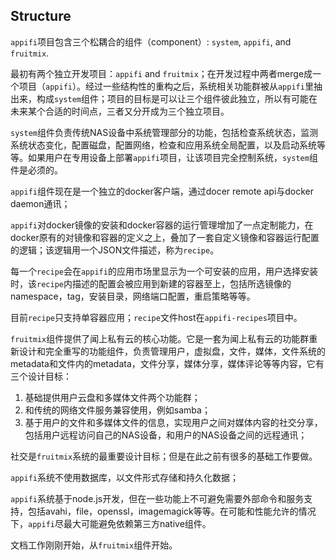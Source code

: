 ## Structure

`appifi`项目包含三个松耦合的组件（component）: `system`, `appifi`, and `fruitmix`.

最初有两个独立开发项目：`appifi` and `fruitmix`；在开发过程中两者merge成一个项目（`appifi`）。经过一些结构性的重构之后，系统相关功能群被从`appifi`里抽出来，构成`system`组件；项目的目标是可以让三个组件彼此独立，所以有可能在未来某个合适的时间点，三者又分开成为三个独立项目。

`system`组件负责传统NAS设备中系统管理部分的功能，包括检查系统状态，监测系统状态变化，配置磁盘，配置网络，检查和应用系统全局配置，以及启动系统等等。如果用户在专用设备上部署`appifi`项目，让该项目完全控制系统，`system`组件是必须的。

`appifi`组件现在是一个独立的docker客户端，通过docer remote api与docker daemon通讯；

`appifi`对docker镜像的安装和docker容器的运行管理增加了一点定制能力，在docker原有的对镜像和容器的定义之上，叠加了一套自定义镜像和容器运行配置的逻辑；该逻辑用一个JSON文件描述，称为`recipe`。

每一个`recipe`会在`appifi`的应用市场里显示为一个可安装的应用，用户选择安装时，该`recipe`内描述的配置会被应用到新建的容器至上，包括所选镜像的namespace，tag，安装目录，网络端口配置，重启策略等等。

目前`recipe`只支持单容器应用；`recipe`文件host在`appifi-recipes`项目中。

`fruitmix`组件提供了闻上私有云的核心功能。它是一套为闻上私有云的功能群重新设计和完全重写的功能组件，负责管理用户，虚拟盘，文件，媒体，文件系统的metadata和文件内的metadata，文件分享，媒体分享，媒体评论等等内容，它有三个设计目标：

1. 基础提供用户云盘和多媒体文件两个功能群；
2. 和传统的网络文件服务兼容使用，例如samba；
3. 基于用户的文件和多媒体文件的信息，实现用户之间对媒体内容的社交分享，包括用户远程访问自己的NAS设备，和用户的NAS设备之间的远程通讯；

社交是`fruitmix`系统的最重要设计目标；但是在此之前有很多的基础工作要做。

`appifi`系统不使用数据库，以文件形式存储和持久化数据；

`appifi`系统基于node.js开发，但在一些功能上不可避免需要外部命令和服务支持，包括avahi，file，openssl，imagemagick等等。在可能和性能允许的情况下，`appifi`尽最大可能避免依赖第三方native组件。

文档工作刚刚开始，从`fruitmix`组件开始。
